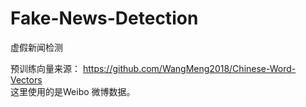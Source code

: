 # Fake-News-Detection
虚假新闻检测

预训练向量来源： https://github.com/WangMeng2018/Chinese-Word-Vectors  
这里使用的是Weibo 微博数据。  
